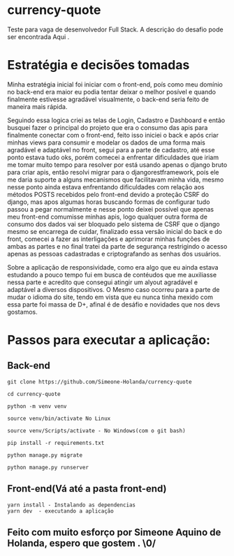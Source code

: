 # currency-quote
Teste para vaga de desenvolvedor Full Stack. A descrição do desafio pode ser encontrada <a link='https://github.com/beetellergroup/selecao-full-stack'>Aqui</a> . 


# Estratégia e decisões tomadas
<p> Minha estratégia inicial foi iniciar com o front-end, poís como meu domínio no back-end era maior eu podia tentar deixar o melhor posível e quando finalmente estivesse agradável visualmente, o back-end seria feito de maneira mais rápida.
</p>
<p> 
Seguindo essa logica criei as telas de Login, Cadastro e Dashboard e então busquei fazer o principal do projeto que era o consumo das apis para finalmente conectar com o front-end, feito isso iniciei o back e após criar minhas views para consumir e modelar os dados de uma forma mais agradável e adaptável no front, segui para a parte de cadastro, até esse ponto estava tudo oks, porém comecei a enfrentar dificuldades que iriam me tomar muito tempo para resolver por está usando apenas o django bruto para criar apis, então resolvi migrar para o djangorestframework, poís ele me daria suporte a alguns mecanismos que facilitavam minha vida, mesmo nesse ponto ainda estava enfrentando dificuldades com relação aos métodos POSTS recebidos pelo front-end devido a proteção CSRF do django, mas apos algumas horas buscando formas de configurar tudo passou a pegar normalmente e nesse ponto deixei possível que apenas meu front-end comumisse minhas apis, logo qualquer outra forma de consumo dos dados vai ser bloquado pelo sistema de CSRF que o django mesmo se encarrega de cuidar, finalizado essa versão inicial do back e do front, comecei a fazer as interligações e aprimorar minhas funções de ambas as partes e no final tratei da parte de segurança restrigindo o acesso apenas as pessoas cadastradas e criptografando as senhas dos usuários. 
</p>
<p> Sobre a aplicação de responsividade, como era algo que eu ainda estava estudando a pouco tempo fui em busca de contéudos que me auxiliasse nessa parte e acredito que consegui atingir um alyout agradável e adaptável a diversos dispositivos.
O Mesmo caso ocorreu para a parte de mudar o idioma do site, tendo em vista que eu nunca tinha mexido com essa parte foi massa de D+, afinal é de desáfio e novidades que nos devs gostamos.</p>



# Passos para executar a aplicação: 

## Back-end
    git clone https://github.com/Simeone-Holanda/currency-quote

    cd currency-quote

    python -m venv venv

    source venv/bin/activate No Linux

    source venv/Scripts/activate - No Windows(com o git bash)

    pip install -r requirements.txt 

    python manage.py migrate 

    python manage.py runserver 

## Front-end(Vá até a pasta front-end)
    yarn install - Instalando as dependencias 
    yarn dev  - executando a aplicação 

## Feito com muito esforço por Simeone Aquino de Holanda, espero que gostem . \0/ 
